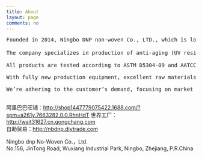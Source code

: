 ```yaml
---
title: About
layout: page
comments: no
---
```


<pre>Founded in 2014, Ningbo DNP non-woven Co., LTD., which is located in WuXiang industrial park of Ningbo Yinzhou, is a professional manuafacturer of spun-bonded non-woven fabric. It has the self-supported import and export rights.

The company specializes in production of anti-aging (UV resistant) non-woven fabrics，weight from 10 to 200 gsm, maximum width of 1.8 meters . By secondary processing of ultrasonic compounds, we also can supply multilayer non-woven fabric.

All products are tested according to ASTM D5304-09 and AATCC 186-2009 standard, and comply with the latest ROSH in environmental protection standard.

With fully new production equipment, excellent raw materials, first-class technology and strict test control. We supply high-qualified non-woven fabrics for all customers.

We’re adhering to the customer’s demand, focusing on market of non-woven fabrics all the time. According to our continuous efforts, we hope to win mutual benefits with our customer!

</pre>

阿里巴巴旺铺：<http://shop1447779075422.1688.com/?spm=a261y.7663282.0.0.RhnHdT>
世界工厂：<http://wait31627.cn.gongchang.com><br/>
自助贸易：<http://nbdnp.diytrade.com><br/>

Ningbo dnp No-Woven Co.，Ltd.<br/>
No.156, JinTong Road, Wuxiang Industrial Park, Ningbo, Zhejiang, P.R.China<br/>
